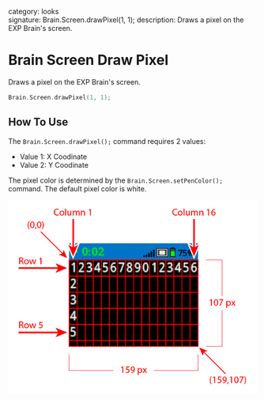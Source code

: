 category: looks  
signature: Brain.Screen.drawPixel(1, 1);
description: Draws a pixel on the EXP Brain's screen.

# Brain Screen Draw Pixel
Draws a pixel on the EXP Brain's screen.

```cpp
Brain.Screen.drawPixel(1, 1);
```

## How To Use

The `Brain.Screen.drawPixel();` command requires 2 values:

* Value 1: X Coodinate
* Value 2: Y Coodinate

The pixel color is determined by the `Brain.Screen.setPenColor();` command. The default pixel color is white.

![brain_screen_info](exp_row_column_brain.jpg)

<advanced>
</advanced>